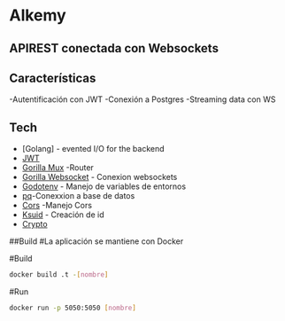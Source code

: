 # Alkemy
## APIREST conectada con Websockets

## Características

-Autentificación con JWT
-Conexión a Postgres
-Streaming data con WS

## Tech

- [Golang] - evented I/O for the backend
- [JWT](github.com/golang-jwt/jwt)
-	[Gorilla Mux](github.com/gorilla/mux) -Router 
-	[Gorilla Websocket](github.com/gorilla/websocket) - Conexion websockets
-	[Godotenv](github.com/joho/godotenv) - Manejo de variables de entornos
-	[pq](github.com/lib/pq)-Conexxion a base de datos
-	[Cors](github.com/rs/cors) -Manejo Cors
-	[Ksuid](github.com/segmentio/ksuid) - Creación de id 
-	[Crypto](golang.org/x/crypto)

##Build
#La aplicación se mantiene con Docker

#Build
```sh
docker build .t -[nombre]
```

#Run
```sh
docker run -p 5050:5050 [nombre]
```
